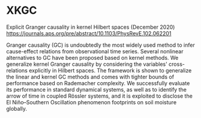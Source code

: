 # XKGC
Explicit Granger causality in kernel Hilbert spaces (December 2020)
https://journals.aps.org/pre/abstract/10.1103/PhysRevE.102.062201


Granger causality (GC) is undoubtedly the most widely used method to infer cause-effect relations from observational time series. Several nonlinear alternatives to GC have been proposed based on kernel methods. We generalize kernel Granger causality by considering the variables' cross-relations explicitly in Hilbert spaces. The framework is shown to generalize the linear and kernel GC methods and comes with tighter bounds of performance based on Rademacher complexity. We successfully evaluate its performance in standard dynamical systems, as well as to identify the arrow of time in coupled Rössler systems, and it is exploited to disclose the El Niño–Southern Oscillation phenomenon footprints on soil moisture globally.

